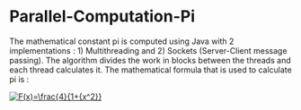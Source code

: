# Parallel-Computation-Pi
The mathematical constant pi is computed using Java with 2 implementations : 1) Multithreading and 2) Sockets (Server-Client message passing). The algorithm divides the work in blocks between the threads and each thread calculates it.
The mathematical formula that is used to calculate pi is :

<a href="https://www.codecogs.com/eqnedit.php?latex=F(x)=\frac{4}{1&plus;{x^2}}" target="_blank"><img src="https://latex.codecogs.com/gif.latex?F(x)=\frac{4}{1&plus;{x^2}}" title="F(x)=\frac{4}{1+{x^2}}" /></a>
